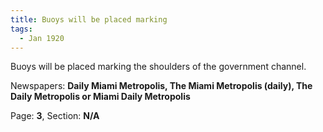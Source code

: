 ```yaml
---  
title: Buoys will be placed marking  
tags:  
  - Jan 1920  
---  
```

  
Buoys will be placed marking the shoulders of the government channel.  
  
Newspapers: **Daily Miami Metropolis, The Miami Metropolis (daily), The Daily Metropolis or Miami Daily Metropolis**  
  
Page: **3**, Section: **N/A** 
